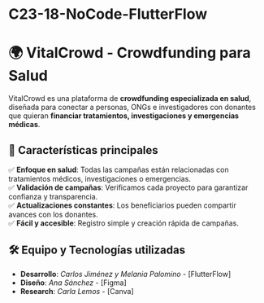 # C23-18-NoCode-FlutterFlow
# 🌍 VitalCrowd - Crowdfunding para Salud

VitalCrowd es una plataforma de **crowdfunding especializada en salud**, diseñada para conectar a personas, ONGs e investigadores con donantes que quieran **financiar tratamientos, investigaciones y emergencias médicas**.  

## 🚀 Características principales  
✅ **Enfoque en salud**: Todas las campañas están relacionadas con tratamientos médicos, investigaciones o emergencias.  
✅ **Validación de campañas**: Verificamos cada proyecto para garantizar confianza y transparencia.  
✅ **Actualizaciones constantes**: Los beneficiarios pueden compartir avances con los donantes.  
✅ **Fácil y accesible**: Registro simple y creación rápida de campañas.  

## 🛠️ Equipo y Tecnologías utilizadas  
- **Desarrollo**: *Carlos Jiménez y Melania Palomino* - [FlutterFlow]  
- **Diseño**: *Ana Sánchez* - [Figma]  
- **Research**: *Carla Lemos* - [Canva]  

